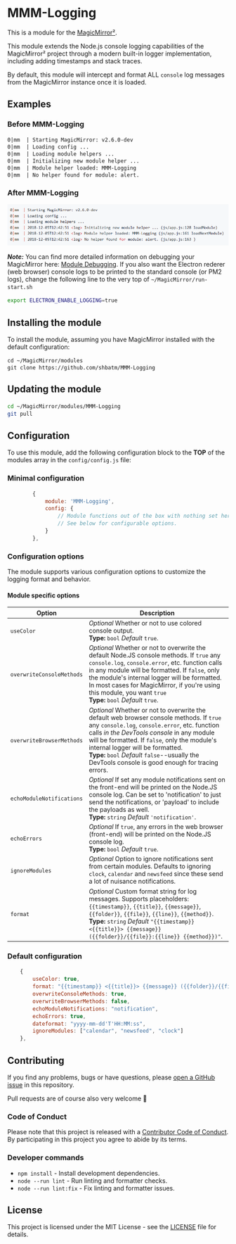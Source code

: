 # MMM-Logging

This is a module for the [MagicMirror²](https://github.com/MagicMirrorOrg/MagicMirror/).

This module extends the Node.js console logging capabilities of the MagicMirror² project through a modern built-in logger implementation, including adding timestamps and stack traces.

By default, this module will intercept and format ALL `console` log messages from the MagicMirror instance once it is loaded.

## Examples

### Before MMM-Logging

```shell
0|mm  | Starting MagicMirror: v2.6.0-dev
0|mm  | Loading config ...
0|mm  | Loading module helpers ...
0|mm  | Initializing new module helper ...
0|mm  | Module helper loaded: MMM-Logging
0|mm  | No helper found for module: alert.
```

### After MMM-Logging

![Example 1](example1.png)

***Note:***
You can find more detailed information on debugging your MagicMirror here: [Module Debugging](https://github.com/MagicMirrorOrg/MagicMirror/wiki/Module-Debugging#logging). If you also want the Electron rederer (web browser) console logs to be printed to the standard console (or PM2 logs), change the following line to the very top of `~/MagicMirror/run-start.sh`
```sh
export ELECTRON_ENABLE_LOGGING=true
```

## Installing the module

To install the module, assuming you have MagicMirror installed with the default configuration:

```shell
cd ~/MagicMirror/modules
git clone https://github.com/shbatm/MMM-Logging
```

## Updating the module

```sh
cd ~/MagicMirror/modules/MMM-Logging
git pull
```

## Configuration

To use this module, add the following configuration block to the **TOP** of the modules array in the `config/config.js` file:

### Minimal configuration

```js
        {
            module: 'MMM-Logging',
            config: {
                // Module functions out of the box with nothing set here.
                // See below for configurable options.
            }
        },
```

### Configuration options

The module supports various configuration options to customize the logging format and behavior.

#### Module specific options

| Option           | Description
|----------------- |-----------
| `useColor`       | *Optional* Whether or not to use colored console output. <br>**Type:** `bool` *Default* `true`.
| `overwriteConsoleMethods`       | *Optional* Whether or not to overwrite the default Node.JS console methods. If `true` any `console.log`, `console.error`, etc. function calls in any module will be formatted.  If `false`, only the module's internal logger will be formatted.  In most cases for MagicMirror, if you're using this module, you want `true` <br>**Type:** `bool` *Default* `true`.
| `overwriteBrowserMethods`       | *Optional* Whether or not to overwrite the default web browser console methods. If `true` any `console.log`, `console.error`, etc. function calls *in the DevTools console* in any module will be formatted.  If `false`, only the module's internal logger will be formatted.<br>**Type:** `bool` *Default* `false`--usually the DevTools console is good enough for tracing errors.
| `echoModuleNotifications`       | *Optional* If set any module notifications sent on the front-end will be printed on the Node.JS console log. Can be set to 'notification' to just send the notifications, or 'payload' to include the payloads as well.<br>**Type:** `string` *Default* `'notification'`.
| `echoErrors`       | *Optional* If `true`, any errors in the web browser (front-end) will be printed on the Node.JS console log. <br>**Type:** `bool` *Default* `true`.
| `ignoreModules` | *Optional* Option to ignore notifications sent from certain modules. Defaults to ignoring `clock`, `calendar` and `newsfeed` since these send a lot of nuisance notifications.
| `format` | *Optional* Custom format string for log messages. Supports placeholders: `{{timestamp}}`, `{{title}}`, `{{message}}`, `{{folder}}`, `{{file}}`, `{{line}}`, `{{method}}`. <br>**Type:** `string` *Default* `"{{timestamp}} <{{title}}> {{message}} ({{folder}}/{{file}}:{{line}} {{method}})"`.

### Default configuration

```js
    {
        useColor: true,
        format: "{{timestamp}} <{{title}}> {{message}} ({{folder}}/{{file}}:{{line}} {{method}})",
        overwriteConsoleMethods: true,
        overwriteBrowserMethods: false,
        echoModuleNotifications: "notification",
        echoErrors: true,
        dateformat: "yyyy-mm-dd'T'HH:MM:ss",
        ignoreModules: ["calendar", "newsfeed", "clock"]
    },
```

## Contributing

If you find any problems, bugs or have questions, please [open a GitHub issue](https://github.com/KristjanESPERANTO/MMM-Forum/issues) in this repository.

Pull requests are of course also very welcome 🙂

### Code of Conduct

Please note that this project is released with a [Contributor Code of Conduct](CODE_OF_CONDUCT.md). By participating in this project you agree to abide by its terms.

### Developer commands

- `npm install` - Install development dependencies.
- `node --run lint` - Run linting and formatter checks.
- `node --run lint:fix` - Fix linting and formatter issues.

## License

This project is licensed under the MIT License - see the [LICENSE](LICENSE.md) file for details.
